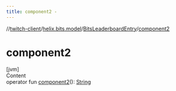 ```yaml
---
title: component2 -
---
```

//[twitch-client](../../index.md)/[helix.bits.model](../index.md)/[BitsLeaderboardEntry](index.md)/[component2](component2.md)



# component2  
[jvm]  
Content  
operator fun [component2](component2.md)(): [String](https://kotlinlang.org/api/latest/jvm/stdlib/kotlin/-string/index.html)  



